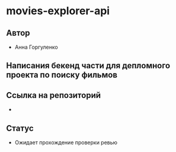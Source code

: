 # movies-explorer-api

## Автор 

- Анна Горгуленко

## Написания бекенд части для депломного проекта по поиску фильмов

## Ccылка на репозиторий 

- 

## Статус

- Ожидает прохождение проверки ревью
